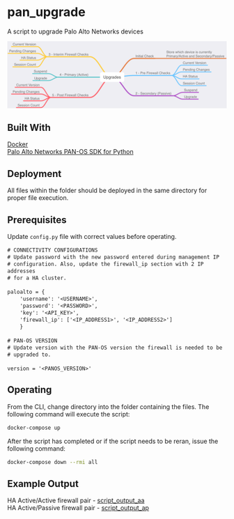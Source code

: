 # pan_upgrade
A script to upgrade Palo Alto Networks devices

![pan_upgrade mind map](pan_upgrade.png "pan_upgrade mind map")


## Built With

[Docker](https://www.docker.com/products/docker-desktop)  
[Palo Alto Networks PAN-OS SDK for Python](https://github.com/PaloAltoNetworks/pan-os-python)

## Deployment

All files within the folder should be deployed in the same directory for proper file execution.

## Prerequisites

Update `config.py` file with correct values before operating.

```
# CONNECTIVITY CONFIGURATIONS
# Update password with the new password entered during management IP
# configuration. Also, update the firewall_ip section with 2 IP addresses
# for a HA cluster.

paloalto = {
    'username': '<USERNAME>',
    'password': '<PASSWORD>',
    'key': '<API_KEY>',
    'firewall_ip': ['<IP_ADDRESS1>', '<IP_ADDRESS2>']
    }

# PAN-OS VERSION
# Update version with the PAN-OS version the firewall is needed to be
# upgraded to.

version = '<PANOS_VERSION>'
```

## Operating

From the CLI, change directory into the folder containing the files.  The following command will execute the script:

```bash
docker-compose up
```

After the script has completed or if the script needs to be reran, issue the following command:

```bash
docker-compose down --rmi all
```

## Example Output

HA Active/Active firewall pair - [script_output_aa](script_output_aa.md)  
HA Active/Passive firewall pair - [script_output_ap](script_output_ap.md)


